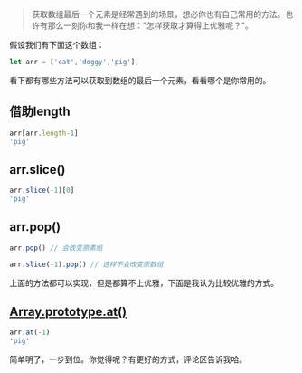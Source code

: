 > 获取数组最后一个元素是经常遇到的场景，想必你也有自己常用的方法。也许有那么一刻你和我一样在想："怎样获取才算得上优雅呢？"。


假设我们有下面这个数组：
```js
let arr = ['cat','doggy','pig'];
```
看下都有哪些方法可以获取到数组的最后一个元素，看看哪个是你常用的。

## 借助length
```js
arr[arr.length-1]
'pig'
```

## arr.slice()
```js
arr.slice(-1)[0] 
'pig'
```

## arr.pop()
```js
arr.pop() // 会改变原素组

arr.slice(-1).pop() // 这样不会改变原数组
```

上面的方法都可以实现，但是都算不上优雅，下面是我认为比较优雅的方式。

## [Array.prototype.at()](https://developer.mozilla.org/en-US/docs/Web/JavaScript/Reference/Global_Objects/Array/at)

```js
arr.at(-1)
'pig'
```
简单明了，一步到位。你觉得呢？有更好的方式，评论区告诉我哈。

